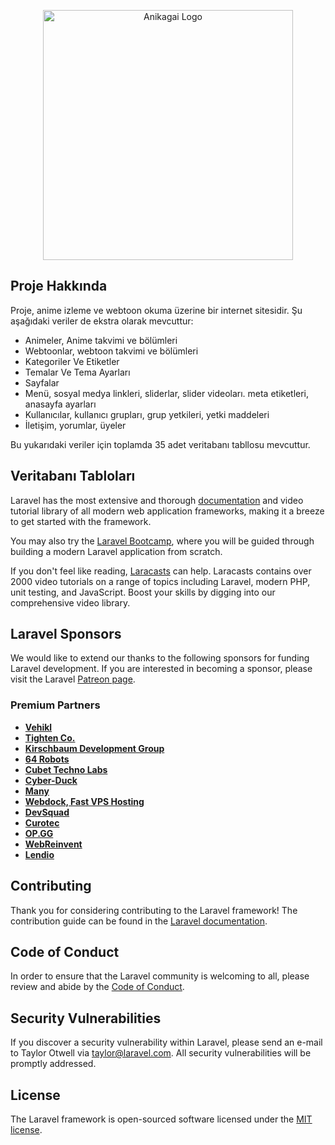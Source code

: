 <p align="center"><a href="https://anikagai.com" target="_blank"><img src="https://anikagai.com/user/img/logo/logo.png" width="400" alt="Anikagai Logo"></a></p>

## Proje Hakkında

Proje, anime izleme ve webtoon okuma üzerine bir internet sitesidir. Şu aşağıdaki veriler de  ekstra olarak mevcuttur:

- Animeler, Anime takvimi ve bölümleri
- Webtoonlar, webtoon takvimi ve bölümleri
- Kategoriler Ve Etiketler
- Temalar Ve Tema Ayarları
- Sayfalar
- Menü, sosyal medya linkleri, sliderlar, slider videoları. meta etiketleri, anasayfa ayarları
- Kullanıcılar, kullanıcı grupları, grup yetkileri, yetki maddeleri
- İletişim, yorumlar, üyeler

Bu yukarıdaki veriler için toplamda 35 adet veritabanı tabllosu mevcuttur.

## Veritabanı Tabloları

Laravel has the most extensive and thorough [documentation](https://laravel.com/docs) and video tutorial library of all modern web application frameworks, making it a breeze to get started with the framework.

You may also try the [Laravel Bootcamp](https://bootcamp.laravel.com), where you will be guided through building a modern Laravel application from scratch.

If you don't feel like reading, [Laracasts](https://laracasts.com) can help. Laracasts contains over 2000 video tutorials on a range of topics including Laravel, modern PHP, unit testing, and JavaScript. Boost your skills by digging into our comprehensive video library.

## Laravel Sponsors

We would like to extend our thanks to the following sponsors for funding Laravel development. If you are interested in becoming a sponsor, please visit the Laravel [Patreon page](https://patreon.com/taylorotwell).

### Premium Partners

- **[Vehikl](https://vehikl.com/)**
- **[Tighten Co.](https://tighten.co)**
- **[Kirschbaum Development Group](https://kirschbaumdevelopment.com)**
- **[64 Robots](https://64robots.com)**
- **[Cubet Techno Labs](https://cubettech.com)**
- **[Cyber-Duck](https://cyber-duck.co.uk)**
- **[Many](https://www.many.co.uk)**
- **[Webdock, Fast VPS Hosting](https://www.webdock.io/en)**
- **[DevSquad](https://devsquad.com)**
- **[Curotec](https://www.curotec.com/services/technologies/laravel/)**
- **[OP.GG](https://op.gg)**
- **[WebReinvent](https://webreinvent.com/?utm_source=laravel&utm_medium=github&utm_campaign=patreon-sponsors)**
- **[Lendio](https://lendio.com)**

## Contributing

Thank you for considering contributing to the Laravel framework! The contribution guide can be found in the [Laravel documentation](https://laravel.com/docs/contributions).

## Code of Conduct

In order to ensure that the Laravel community is welcoming to all, please review and abide by the [Code of Conduct](https://laravel.com/docs/contributions#code-of-conduct).

## Security Vulnerabilities

If you discover a security vulnerability within Laravel, please send an e-mail to Taylor Otwell via [taylor@laravel.com](mailto:taylor@laravel.com). All security vulnerabilities will be promptly addressed.

## License

The Laravel framework is open-sourced software licensed under the [MIT license](https://opensource.org/licenses/MIT).
